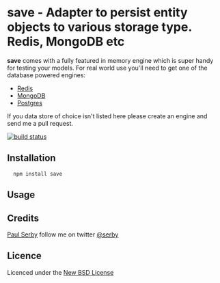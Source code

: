 # save - Adapter to persist entity objects to various storage type. Redis, MongoDB etc

**save** comes with a fully featured in memory engine which is super handy for testing your models.
For real world use you'll need to get one of the database powered engines:
* [Redis](https://github.com/serby/save-redis)
* [MongoDB](https://github.com/serby/save-mongodb)
* [Postgres](https://github.com/serby/save-postgres)

If you data store of choice isn't listed here please create an engine and send me a pull request.

[![build status](https://secure.travis-ci.org/serby/entity-store.png)](http://travis-ci.org/serby/save)

## Installation

      npm install save

## Usage

## Credits
[Paul Serby](https://github.com/serby/) follow me on twitter [@serby](http://twitter.com/serby)

## Licence
Licenced under the [New BSD License](http://opensource.org/licenses/bsd-license.php)
